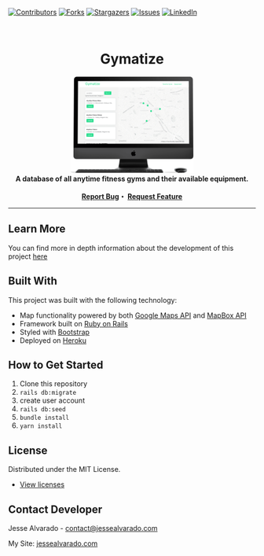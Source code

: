 <div id="top"></div>

[![Contributors][contributors-shield]][contributors-url]
[![Forks][forks-shield]][forks-url]
[![Stargazers][stars-shield]][stars-url]
[![Issues][issues-shield]][issues-url]
[![LinkedIn][linkedin-shield]][linkedin-url]

<!-- PROJECT LOGO -->
<br />
<div align="center">
  <h1 align="center">Gymatize</h1>
  
  <img src="preview.png" width="250">
  <br />

  <strong align="center">
    A database of all anytime fitness gyms and their available equipment.
<br/><br/>
   <a href="https://github.com/alvara/gymatize/issues">Report Bug</a>・
   <a href="https://github.com/alvara/gymatize/issues">Request Feature</a>
  </strong>
</div>
<hr>

<!-- ABOUT THE PROJECT -->
## Learn More
You can find more in depth information about the development of this project [here](https://jessealvarado.com/portfolio/gymatize)

## Built With

This project was built with the following technology:

* Map functionality powered by both [Google Maps API](https://developers.google.com/maps) and [MapBox API](https://docs.mapbox.com/api/overview/)
* Framework built on [Ruby on Rails](https://rubyonrails.org/)
* Styled with [Bootstrap](https://getbootstrap.com)
* Deployed on [Heroku](https://heroku.com/)

## How to Get Started
1. Clone this repository
2. `rails db:migrate`
3. create user account 
4. `rails db:seed`
5. `bundle install`
6. `yarn install`

<!-- LICENSE -->
## License

Distributed under the MIT License.
* [View licenses](https://choosealicense.com)

<!-- CONTACT -->
## Contact Developer

Jesse Alvarado - contact@jessealvarado.com

My Site: [jessealvarado.com](https://jessealvarado.com)

<!-- MARKDOWN LINKS & IMAGES -->
<!-- https://www.markdownguide.org/basic-syntax/#reference-style-links -->
[contributors-shield]: https://img.shields.io/github/contributors/alvara/gymatize.svg?style=for-the-badge
[contributors-url]: https://github.com/alvara/artistible/graphs/contributors
[forks-shield]: https://img.shields.io/github/forks/alvara/gymatize.svg?style=for-the-badge
[forks-url]: https://github.com/alvara/gymatize/network/members
[stars-shield]: https://img.shields.io/github/stars/alvara/gymatize.svg?style=for-the-badge
[stars-url]: https://github.com/alvara/gymatize/stargazers
[issues-shield]: https://img.shields.io/github/issues/alvara/gymatize.svg?style=for-the-badge
[issues-url]: https://github.com/alvara/gymatize/issues
[license-shield]: https://img.shields.io/github/license/alvara/gymatize.svg?style=for-the-badge
[license-url]: https://github.com/alvara/alvara/gymatize/blob/master/LICENSE.txt
[linkedin-shield]: https://img.shields.io/badge/-LinkedIn-black.svg?style=for-the-badge&logo=linkedin&colorB=555
[linkedin-url]: https://linkedin.com/in/jesse-alvarado
[product-screenshot]: images/screenshot.png


